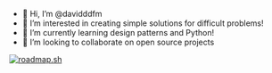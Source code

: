- 👋 Hi, I’m @davidddfm
- 👀 I’m interested in creating simple solutions for difficult problems!
- 🌱 I’m currently learning design patterns and Python!
- 💞️ I’m looking to collaborate on open source projects

[![roadmap.sh](https://roadmap.sh/card/wide/6689c85e501413692baddbc9?variant=dark&roadmaps=backend)](https://roadmap.sh)
